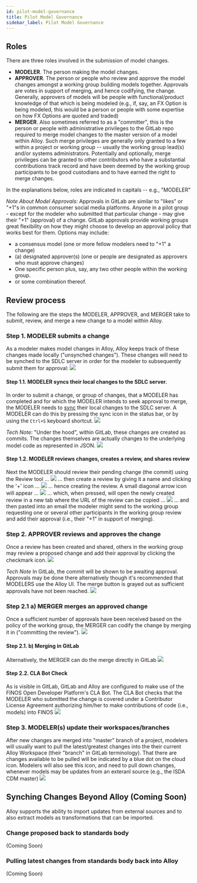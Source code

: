 ```yaml
---
id: pilot-model-governance
title: Pilot Model Governance
sidebar_label: Pilot Model Governance
---
```


## Roles

There are three roles involved in the submission of model changes.
* **MODELER**. The person making the model changes. 
* **APPROVER**. The person or people who review and approve the model changes amongst a working group building models together. Approvals are votes in support of merging, and hence codifying, the change. Generally, approvers of models will be people with functional/product knowledge of that which is being modeled (e.g., if, say, an FX Option is being modeled, this would be a person or people with some expertise on how FX Options are quoted and traded)
* **MERGER**. Also sometimes referred to as a "committer", this is the person or people with administrative privileges to the GitLab repo required to merge model changes to the master version of a model within Alloy. Such merge privileges are generally only granted to a few within a project or working group -- usually the working group lead(s) and/or systems administrators. Potentially and optionally, merge privileges can be granted to other contributors who have a substantial contributions track record and have been deemed by the working group participants to be good custodians and to have earned the right to merge changes. 

In the explanations below, roles are indicated in capitals -- e.g., "MODELER"

_Note About Model Approvals:_ Approvals in GitLab are similar to "likes" or "+1"s in common consumer social media platforms. Anyone in a pilot group - except for the modeler who submitted that particular change - may give their "+1" (approval) of a change. GitLab approvals provide working groups great flexibility on how they might choose to develop an approval policy that works best for them. Options may include:
* a consensus model (one or more fellow modelers need to "+1" a change)
* (a) designated approver(s) (one or people are designated as approvers who must approve changes)
* One specific person plus, say, any two other people within the working group.
* or some combination thereof. 


## Review process
The following are the steps the MODELER, APPROVER, and MERGER take to submit, review, and merge a new change to a model within Alloy.

### Step 1. MODELER submits a change 
As a modeler makes model changes in Alloy, Alloy keeps track of these changes made locally ("unsynched changes"). These changes  will need to be synched to the SDLC server in order for the modeler to subsequently submit them for approval:
![](assets/pilot_unsynched_changes.JPG)

#### Step 1.1. MODELER syncs their local changes to the SDLC server.
In order to submit a change, or group of changes, that a MODELER has completed and for which the MODELER intends to seek approval to merge, the MODELER needs to [sync](sdlc.md#sync-local-changes-to-workspace) their local changes to the SDLC server. A MODELER can do this by pressing the sync icon in the status bar, or by using the `Ctrl+S` keyboard shortcut.
![](assets/sdlc_step1.JPG)

_Tech Note_: "Under the hood", within GitLab, these changes are created as commits. The changes themselves are actually changes to the underlying model code as represented in JSON.
![](assets/pilot_gitlab_commit.JPG)

#### Step 1.2. MODELER reviews changes, creates a review, and shares review
Next the MODELER should review their pending change (the commit) using the Review tool ...
![](assets/pilot_diff.JPG)
... then create a review by giving it a name and clicking the '+' icon ...
![](assets/pilot_create_review.JPG)
... hence creating the review. A small diagonal arrow icon will appear ...
![](assets/pilot_review_created_arrow.JPG)
... which, when pressed, will open the newly created review in a new tab where the URL of the review can be copied ...
![](assets/pilot_review_created_get_url.JPG)
... and then pasted into an email the modeler might send to the working group requesting one or several other participants in the working group review and add their approval (i.e., their "+1" in support of merging).


### Step 2. APPROVER reviews and approves the change 
Once a review has been created and shared, others in the working group may review a proposed change and add their approval by clicking the checkmark icon.
![](assets/pilot_approval_checkmark.JPG)

_Tech Note_ In GitLab, the commit will be shown to be awaiting approval. Approvals may be done there alternatively though it's recommended that MODELERS use the Alloy UI. The merge button is grayed out as sufficient approvals have not been reached.
![](assets/pilot_gitlab_approve_merge_screen.JPG)

### Step 2.1 a) MERGER merges an approved change
Once a sufficient number of approvals have been received based on the policy of the working group, the MERGER can codify the change by merging it in ("committing the review"). 
![](assets/pilot_merge_button.JPG)

#### Step 2.1. b) Merging in GitLab
Alternatively, the MERGER can do the merge directly in GitLab
![](assets/sdlc_merge_button.JPG)

#### Step 2.2. CLA Bot Check
As is visible in GitLab, GitLab and Alloy are configured to make use of the FINOS Open Developer Platform's CLA Bot. The CLA Bot checks that the MODELER who submitted the change is covered under a Contributor License Agreement authorizing him/her to make contributions of code (i.e., models) into FINOS
![](assets/sdlc_cla_bot.JPG)

### Step 3. MODELER(s) update their workspaces/branches 

After new changes are merged into "master" branch of a project, modelers will usually want to pull the latest/greatest changes into the their current Alloy Workspace (their "branch" in GitLab terminology). That there are changes available to be pulled will be indicated by a blue dot on the cloud icon. Modelers will also see this icon, and need to pull down changes, whenever models may be updates from an exteranl source (e.g., the ISDA CDM master)
![](assets/pilot_workspace_updater_icon.JPG)


## Synching Changes Beyond Alloy (Coming Soon)
Alloy supports the ability to import updates from external sources and to also extract models as transformations that can be imported. 

### Change proposed back to standards body
(Coming Soon)

### Pulling latest changes from standards body back into Alloy
(Coming Soon)


